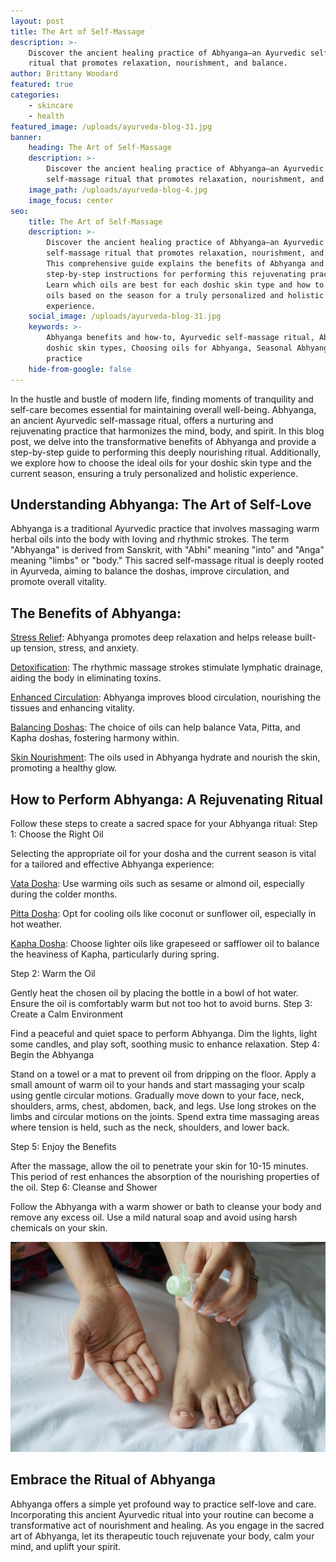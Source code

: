 ```yaml
---
layout: post
title: The Art of Self-Massage
description: >-
    Discover the ancient healing practice of Abhyanga—an Ayurvedic self-massage
    ritual that promotes relaxation, nourishment, and balance.
author: Brittany Woodard
featured: true
categories:
    - skincare
    - health
featured_image: /uploads/ayurveda-blog-31.jpg
banner:
    heading: The Art of Self-Massage
    description: >-
        Discover the ancient healing practice of Abhyanga—an Ayurvedic
        self-massage ritual that promotes relaxation, nourishment, and balance.
    image_path: /uploads/ayurveda-blog-4.jpg
    image_focus: center
seo:
    title: The Art of Self-Massage
    description: >-
        Discover the ancient healing practice of Abhyanga—an Ayurvedic
        self-massage ritual that promotes relaxation, nourishment, and balance.
        This comprehensive guide explains the benefits of Abhyanga and provides
        step-by-step instructions for performing this rejuvenating practice.
        Learn which oils are best for each doshic skin type and how to choose
        oils based on the season for a truly personalized and holistic
        experience.
    social_image: /uploads/ayurveda-blog-31.jpg
    keywords: >-
        Abhyanga benefits and how-to, Ayurvedic self-massage ritual, Abhyanga
        doshic skin types, Choosing oils for Abhyanga, Seasonal Abhyanga
        practice
    hide-from-google: false
---
```

In the hustle and bustle of modern life, finding moments of tranquility and self-care becomes essential for maintaining overall well-being. Abhyanga, an ancient Ayurvedic self-massage ritual, offers a nurturing and rejuvenating practice that harmonizes the mind, body, and spirit. In this blog post, we delve into the transformative benefits of Abhyanga and provide a step-by-step guide to performing this deeply nourishing ritual. Additionally, we explore how to choose the ideal oils for your doshic skin type and the current season, ensuring a truly personalized and holistic experience.

## Understanding Abhyanga: The Art of Self-Love

Abhyanga is a traditional Ayurvedic practice that involves massaging warm herbal oils into the body with loving and rhythmic strokes. The term "Abhyanga" is derived from Sanskrit, with "Abhi" meaning "into" and "Anga" meaning "limbs" or "body." This sacred self-massage ritual is deeply rooted in Ayurveda, aiming to balance the doshas, improve circulation, and promote overall vitality.

## The Benefits of Abhyanga:

<u>Stress Relief</u>\: Abhyanga promotes deep relaxation and helps release built-up tension, stress, and anxiety.

<u>Detoxification</u>\: The rhythmic massage strokes stimulate lymphatic drainage, aiding the body in eliminating toxins.

<u>Enhanced Circulation</u>\: Abhyanga improves blood circulation, nourishing the tissues and enhancing vitality.

<u>Balancing Doshas</u>\: The choice of oils can help balance Vata, Pitta, and Kapha doshas, fostering harmony within.

<u>Skin Nourishment</u>\: The oils used in Abhyanga hydrate and nourish the skin, promoting a healthy glow.

## How to Perform Abhyanga: A Rejuvenating Ritual

Follow these steps to create a sacred space for your Abhyanga ritual: Step 1: Choose the Right Oil

Selecting the appropriate oil for your dosha and the current season is vital for a tailored and effective Abhyanga experience:

<u>Vata Dosha</u>\: Use warming oils such as sesame or almond oil, especially during the colder months.

<u>Pitta Dosha</u>\: Opt for cooling oils like coconut or sunflower oil, especially in hot weather.

<u>Kapha Dosha</u>\: Choose lighter oils like grapeseed or safflower oil to balance the heaviness of Kapha, particularly during spring.

Step 2: Warm the Oil

Gently heat the chosen oil by placing the bottle in a bowl of hot water. Ensure the oil is comfortably warm but not too hot to avoid burns. Step 3: Create a Calm Environment

Find a peaceful and quiet space to perform Abhyanga. Dim the lights, light some candles, and play soft, soothing music to enhance relaxation. Step 4: Begin the Abhyanga

Stand on a towel or a mat to prevent oil from dripping on the floor. Apply a small amount of warm oil to your hands and start massaging your scalp using gentle circular motions. Gradually move down to your face, neck, shoulders, arms, chest, abdomen, back, and legs. Use long strokes on the limbs and circular motions on the joints. Spend extra time massaging areas where tension is held, such as the neck, shoulders, and lower back.

Step 5: Enjoy the Benefits

After the massage, allow the oil to penetrate your skin for 10-15 minutes. This period of rest enhances the absorption of the nourishing properties of the oil. Step 6: Cleanse and Shower

Follow the Abhyanga with a warm shower or bath to cleanse your body and remove any excess oil. Use a mild natural soap and avoid using harsh chemicals on your skin.

![](/uploads/ayurveda-blog-31.jpg)

## Embrace the Ritual of Abhyanga

Abhyanga offers a simple yet profound way to practice self-love and care. Incorporating this ancient Ayurvedic ritual into your routine can become a transformative act of nourishment and healing. As you engage in the sacred art of Abhyanga, let its therapeutic touch rejuvenate your body, calm your mind, and uplift your spirit.